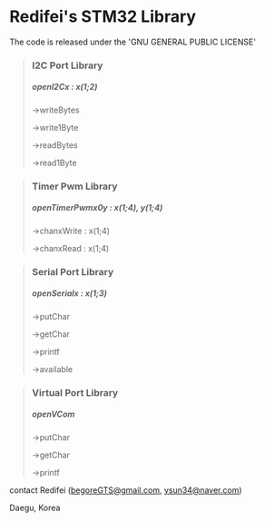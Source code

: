 # Redifei's STM32 Library

The code is released under the 'GNU GENERAL PUBLIC LICENSE'

> ### I2C Port Library
>
> ##### openI2Cx : x(1;2)
>
> ->writeBytes
>
> ->write1Byte
>
> ->readBytes
>
> ->read1Byte


> ### Timer Pwm Library
>
> ##### openTimerPwmx0y : x(1;4), y(1;4)
>
> ->chanxWrite : x(1;4)
>
> ->chanxRead : x(1;4)


> ### Serial Port Library
>
> ##### openSerialx : x(1;3)
>
> ->putChar
>
> ->getChar
>
> ->printf
>
> ->available

> ### Virtual Port Library
> 
> ##### openVCom
> 
> ->putChar
> 
> ->getChar
> 
> ->printf

contact Redifei (begoreGTS@gmail.com, ysun34@naver.com)

Daegu, Korea

